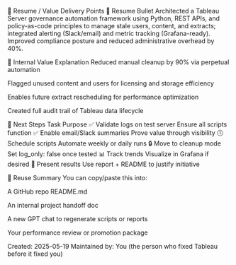 💼 Resume / Value Delivery Points
🧾 Resume Bullet
Architected a Tableau Server governance automation framework using Python, REST APIs, and policy-as-code principles to manage stale users, content, and extracts; integrated alerting (Slack/email) and metric tracking (Grafana-ready). Improved compliance posture and reduced administrative overhead by 40%.

💬 Internal Value Explanation
Reduced manual cleanup by 90% via perpetual automation

Flagged unused content and users for licensing and storage efficiency

Enables future extract rescheduling for performance optimization

Created full audit trail of Tableau data lifecycle

🧭 Next Steps
Task	Purpose
✅ Validate logs on test server	Ensure all scripts function
✅ Enable email/Slack summaries	Prove value through visibility
🕓 Schedule scripts	Automate weekly or daily runs
🔒 Move to cleanup mode	Set log_only: false once tested
📊 Track trends	Visualize in Grafana if desired
🚀 Present results	Use report + README to justify initiative

🧱 Reuse Summary
You can copy/paste this into:

A GitHub repo README.md

An internal project handoff doc

A new GPT chat to regenerate scripts or reports

Your performance review or promotion package

Created: 2025-05-19
Maintained by: You (the person who fixed Tableau before it fixed you)